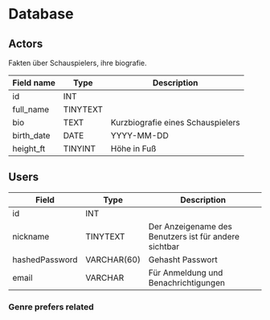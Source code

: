# Database

## Actors 
Fakten über Schauspielers, ihre biografie.

| Field name       | Type | Description                 |
|------------|-----------|------------------------------|
| id         | INT       |                              |
| full_name  | TINYTEXT  |                              |
| bio        | TEXT      | Kurzbiografie eines Schauspielers|
| birth_date | DATE      | YYYY-MM-DD                   |
| height_ft  | TINYINT   | Höhe in Fuß             |

## Users
| Field         | Type          | Description                                          |
| ------------- | ------------- | ---------------------------------------------------- |
| id            | INT           |                     |
| nickname      | TINYTEXT      | Der Anzeigename des Benutzers ist für andere sichtbar            |
| hashedPassword  | VARCHAR(60) | Gehasht  Passwort                           |
| email         | VARCHAR       | Für Anmeldung und Benachrichtigungen |

### Genre prefers related 


